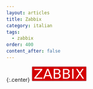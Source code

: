 ```yaml
---
layout: articles
title: Zabbix
category: italian
tags:
  - zabbix
order: 400
content_after: false
---
```


{:.center}
![Zabbix logo](/resources/articles/zabbix/logo.png)
